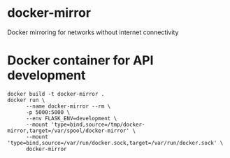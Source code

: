# docker-mirror
Docker mirroring for networks without internet connectivity

# Docker container for API development

    docker build -t docker-mirror .
    docker run \
	      --name docker-mirror --rm \
	      -p 5000:5000 \
          --env FLASK_ENV=development \
	      --mount 'type=bind,source=/tmp/docker-mirror,target=/var/spool/docker-mirror' \
	      --mount 'type=bind,source=/var/run/docker.sock,target=/var/run/docker.sock' \
	      docker-mirror
